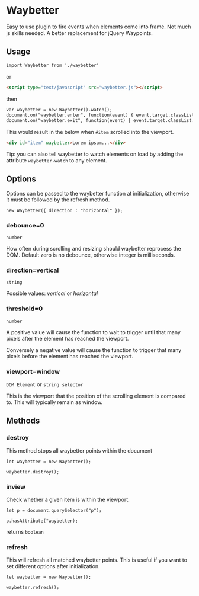Waybetter
=========

Easy to use plugin to fire events when elements come into frame. Not much js skills needed. A better replacement for jQuery Waypoints.


Usage
------

```html
import Waybetter from './waybetter'
```

or

```html
<script type="text/javascript" src="waybetter.js"></script>
```

then

```html
var waybetter = new Waybetter().watch();
document.on("waybetter.enter", function(event) { event.target.classList.add("animated"); });
document.on("waybetter.exit", function(event) { event.target.classList.add("animated"); });
```

This would result in the below when `#item` scrolled into the viewport.

```html
<div id="item" waybetter>Lorem ipsum...</div>
```

Tip: you can also tell waybetter to watch elements on load by adding the attribute ```waybetter-watch``` to any element.



Options
-------

Options can be passed to the waybetter function at initialization, otherwise it must be followed by the refresh method.

```
new Waybetter({ direction : "horizontal" });
```



### debounce=0

`number`

How often during scrolling and resizing should waybetter reprocess the DOM. Default zero is no debounce, otherwise integer is milliseconds.



### direction=vertical

`string`

Possible values: *vertical* or *horizontal*



### threshold=0

`number`

A positive value will cause the function to wait to trigger until that many pixels after the element has reached the viewport.

Conversely a negative value will cause the function to trigger that many pixels before the element has reached the viewport.



### viewport=window

`DOM Element` or `string selector`

This is the viewport that the position of the scrolling element is compared to. This will typically remain as window.



Methods
-------

### destroy

This method stops all waybetter points within the document

```
let waybetter = new Waybetter();

waybetter.destroy();
```

### inview

Check whether a given item is within the viewport.  

```
let p = document.querySelector("p");

p.hasAttribute("waybetter);
```

returns `boolean`


### refresh

This will refresh all matched waybetter points. This is useful if you want to set different options after initialization.  

```
let waybetter = new Waybetter();

waybetter.refresh();
```

